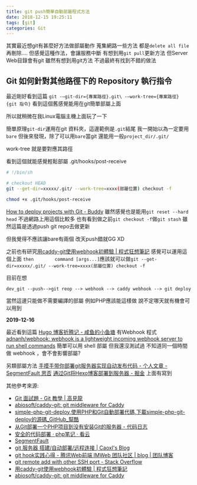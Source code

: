 ```yaml
---
title: git push簡單自動部屬程式方法
date: 2018-12-15 19:25:11
tags: [git]
categories: Git
---
```


其實最近想git有甚麼好方法做部屬動作
蒐集網路一些方法
都是`delete all file`再刪除....
但感覺這種作法，會讓服務中斷
有想到用`git pull`更新方法
但Server Web目錄會有git
雖然有想到用git方法
不過最終有找到不錯的做法

<!--more-->

## Git 如何針對其他路徑下的 Repository 執行指令

最近剛好看到這篇
`git -–git-dir={專案路徑}.git\ -–work-tree={專案路徑} {git 指令}`
看到這個舊感覺能用在git簡單部屬上面

所以就稍微在我Linux電腦主機上面玩了一下

簡單原理`git-dir`運用在git 資料夾，這邊範例是`.git`結尾
我一開始以為一定要用`bare`
但後來發現，除了可以用`bare`當git
還能用一般`project_dir/.git/`

work-tree 就是要對應其路徑


看到這個就能感覺輕鬆部屬
.git/hooks/post-receive
```bash
# !/bin/sh

# checkout HEAD
git --get-dir=xxxxx/.git/ --work-tree=xxxx(部屬位置) checkout -f

```
```bash
chmod +x .git/hooks/post-receive
```
[How to deploy projects with Git - Buddy](https://buddy.works/blog/how-deploy-projects-with-git)
雖然感覺也是能用`git reset --hard head`
不過網路上用這個比較多
也有看到做之前`git checkout -f`做`git stash`
雖然這篇是透過push git repo去做更新

但我覺得不應該讓bare有兩個
改天push錯就GG  XD

之前也有研究[用caddy-git使用webhook初體驗 | 程式狂想筆記](https://malagege.github.io/blog/2017/11/26/logdown/2017-11-26-3865744/)
感覺可以運用這個上面
`then        command [args...]`應該就可以做`git --get-dir=xxxxx/.git/ --work-tree=xxxx(部屬位置) checkout -f`

目前在想
```
dev_git --push-->git reop --> webhook --> caddy webhook --> git deploy
```

當然這邊只能做不需要編譯的部屬
例如PHP應該能這樣做
說不定哪天就有機會可以用到

**2019-12-16**

最近看到這篇 [Hugo 博客折腾记 - 咸鱼的小鱼塘](https://blog.zjyl1994.com/post/hugo-nginx-githook/) 有Webhook 程式
[adnanh/webhook: webhook is a lightweight incoming webhook server to run shell commands](https://github.com/adnanh/webhook)
簡單可以用 shell 部屬
但我還沒測試過
不知道同一個時間做 webhook ，會不會影響部屬?

另類部屬方法
[手摸手带你部署git服务器实现自动发布代码 - 个人文章 - SegmentFault 思否](https://segmentfault.com/a/1190000017527484)
[通过Git将Hexo博客部署到服务器 - 掘金](https://juejin.im/post/5d825725f265da03c34c335d)
上面有寫到

其他參考來源:

* [Git 面試題 - Git 教學 | 高見龍](https://gitbook.tw/interview)
* [abiosoft/caddy-git: git middleware for Caddy](https://github.com/abiosoft/caddy-git)
* [simple-php-git-deploy,使用PHP和Git自動部署代碼,下載simple-php-git-deploy的源碼_GitHub_幫酷](https://hant.helplib.com/GitHub/article_94904)
* [从Git部署一个PHP项目到没有安装Git的服务器 - 代码日志](https://codeday.me/bug/20181205/437453.html)
* [安全的代码部署 · php笔记 · 看云](https://www.kancloud.cn/xiak/php-node/581828)
* [SegmentFault](https://mp.weixin.qq.com/s/qZGVdNtCJOycR_sye9az6w?)
* [git 服务器 搭建/自动部署/远程连接 | Caoxl's Blog](http://blog.caoxl.com/2018/06/14/Git-Server-Deploy/)
* [git hook实践心得 - 腾讯Web前端 IMWeb 团队社区 | blog | 团队博客](http://imweb.io/topic/5b13aa38d4c96b9b1b4c4e9d)
* [git remote add with other SSH port - Stack Overflow](https://stackoverflow.com/questions/3596260/git-remote-add-with-other-ssh-port)
* [用caddy-git使用webhook初體驗 | 程式狂想筆記](https://malagege.github.io/blog/2017/11/26/logdown/2017-11-26-3865744/)
* [abiosoft/caddy-git: git middleware for Caddy](https://github.com/abiosoft/caddy-git)